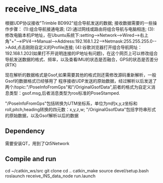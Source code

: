 # receive_INS_data
根据UDP协议接收"Trimble BD992"组合导航发送的数据;
接收数据需要的一些操作步骤：
(1):组合导航接通电源;
(2):通过网线或路由将组合导航与电脑相连;
(3):修改电脑本机IP地址，在Ubuntu系统下:setting-->Network-->Wired-->右上角"+"-->IPV4-->Manual-->Address:192.168.1.22-->Netmask:255.255.255.0-->Add,点击刚刚自定义的Profile连接;
(4):谷歌浏览器打开组合导航网址：192.168.1.202(如果打不开说明连接的IP地址有问题)，在这个网页上可以修改组合导航发送数据的格式、频率，以及查看IMU的状态是否融合，GPS的状态是否差分(RTK)
 

现在解析的数据格式是Gsof,如果需要其他的格式则还需修改源码重新解析，一般Gsof的数据格式已经够用了
程序接收UDP发送的原始数据，经过解析以后发送了两个/topic:"/PoseInfoFromGps"和"/OriginalGsofData",前者的格式为自定义消息类型：gsof.msg,后者消息类型为ros标准的PoseStamped.

"/PoseInfoFromGps"包括转换为UTM坐标系，单位为m的x,y,z坐标和roll,pitch,heading转换的四元数：x,y,z,w;
"/OriginalGsofData"包括字符串形式的原始数据，以及Gsof解析以后的数据
## Dependency

需要安装QT，用到了Qt5Network
 
## Compile and run

cd ~/catkin_ws/src
git clone 
cd ..
catkin_make
source devel/setup.bash
roslaunch receive_INS_data_node run.launch

